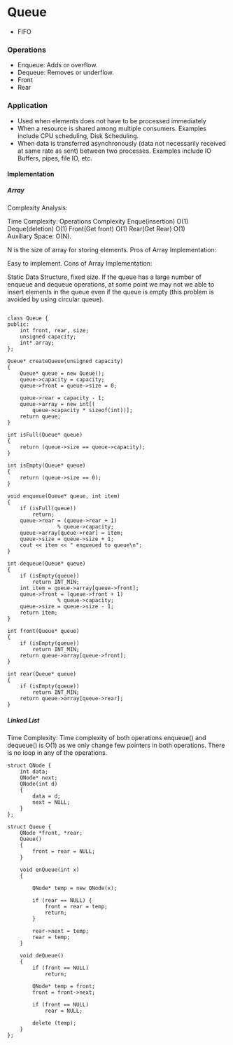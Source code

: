 # Queue

* FIFO

### Operations 

* Enqueue: Adds or overflow.
* Dequeue: Removes or underflow.
* Front 
* Rear

### Application

* Used when elements does not have to be processed immediately
* When a resource is shared among multiple consumers. Examples include CPU scheduling, Disk Scheduling.
* When data is transferred asynchronously (data not necessarily received at same rate as sent) between two processes. Examples include IO Buffers, pipes, file IO, etc.

#### Implementation

##### Array

Complexity Analysis:

Time Complexity:
Operations              Complexity
Enque(insertion)           O(1)
Deque(deletion)            O(1)
Front(Get front)           O(1)
Rear(Get Rear)             O(1)              
Auxiliary Space: O(N).

N is the size of array for storing elements.
Pros of Array Implementation:

Easy to implement.
Cons of Array Implementation:

Static Data Structure, fixed size.
If the queue has a large number of enqueue and dequeue operations, at some point we may not we able to insert elements in the queue even if the queue is empty (this problem is avoided by using circular queue).

```

class Queue { 
public: 
	int front, rear, size; 
	unsigned capacity; 
	int* array; 
}; 

Queue* createQueue(unsigned capacity) 
{ 
	Queue* queue = new Queue(); 
	queue->capacity = capacity; 
	queue->front = queue->size = 0; 

	queue->rear = capacity - 1; 
	queue->array = new int[( 
		queue->capacity * sizeof(int))]; 
	return queue; 
} 

int isFull(Queue* queue) 
{ 
	return (queue->size == queue->capacity); 
} 

int isEmpty(Queue* queue) 
{ 
	return (queue->size == 0); 
} 

void enqueue(Queue* queue, int item) 
{ 
	if (isFull(queue)) 
		return; 
	queue->rear = (queue->rear + 1) 
				% queue->capacity; 
	queue->array[queue->rear] = item; 
	queue->size = queue->size + 1; 
	cout << item << " enqueued to queue\n"; 
} 

int dequeue(Queue* queue) 
{ 
	if (isEmpty(queue)) 
		return INT_MIN; 
	int item = queue->array[queue->front]; 
	queue->front = (queue->front + 1) 
				% queue->capacity; 
	queue->size = queue->size - 1; 
	return item; 
} 

int front(Queue* queue) 
{ 
	if (isEmpty(queue)) 
		return INT_MIN; 
	return queue->array[queue->front]; 
} 

int rear(Queue* queue) 
{ 
	if (isEmpty(queue)) 
		return INT_MIN; 
	return queue->array[queue->rear]; 
}
```

##### Linked List

Time Complexity: Time complexity of both operations enqueue() and dequeue() is O(1) as we only change few pointers in both operations. There is no loop in any of the operations.

```
struct QNode { 
	int data; 
	QNode* next; 
	QNode(int d) 
	{ 
		data = d; 
		next = NULL; 
	} 
}; 

struct Queue { 
	QNode *front, *rear; 
	Queue() 
	{ 
		front = rear = NULL; 
	} 

	void enQueue(int x) 
	{ 

		QNode* temp = new QNode(x); 

		if (rear == NULL) { 
			front = rear = temp; 
			return; 
		} 

		rear->next = temp; 
		rear = temp; 
	} 

	void deQueue() 
	{ 
		if (front == NULL) 
			return; 

		QNode* temp = front; 
		front = front->next; 

		if (front == NULL) 
			rear = NULL; 

		delete (temp); 
	} 
};
```